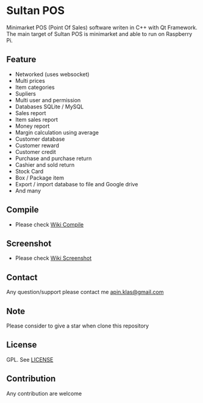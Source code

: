 # Sultan POS
Minimarket POS (Point Of Sales) software writen in C++ with Qt Framework. The main target of Sultan POS is minimarket and able to run on Raspberry Pi.

## Feature
* Networked (uses websocket)
* Multi prices
* Item categories
* Supliers
* Multi user and permission
* Databases SQLite / MySQL
* Sales report
* Item sales report
* Money report
* Margin calculation using average
* Customer database
* Customer reward
* Customer credit
* Purchase and purchase return
* Cashier and sold return
* Stock Card
* Box / Package item
* Export / import database to file and Google drive
* And many

## Compile
* Please check [Wiki Compile](https://github.com/apinprastya/sultan/wiki/Compile)

## Screenshot
* Please check [Wiki Screenshot](https://github.com/apinprastya/sultan/wiki/Screenshot)

## Contact
Any question/support please contact me apin.klas@gmail.com

## Note
Please consider to give a star when clone this repository

## License
GPL. See [LICENSE](https://github.com/apinprastya/sultan/blob/master/LICENSE)

## Contribution
Any contribution are welcome
